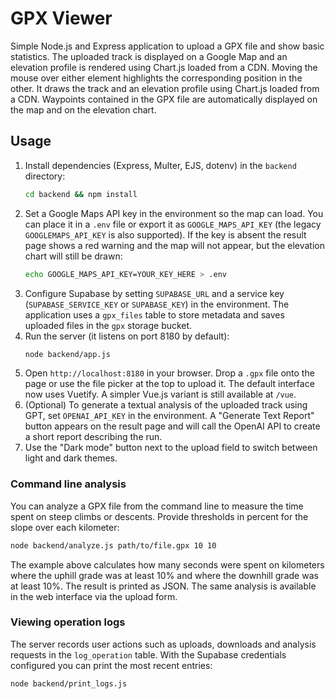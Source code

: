 # GPX Viewer

Simple Node.js and Express application to upload a GPX file and show basic statistics.
The uploaded track is displayed on a Google Map and an elevation profile is rendered using Chart.js loaded from a CDN. Moving the mouse over either element highlights the corresponding position in the other.
It draws the track and an elevation profile using Chart.js loaded from a CDN.
Waypoints contained in the GPX file are automatically displayed on the map and on the elevation chart.

## Usage

1. Install dependencies (Express, Multer, EJS, dotenv) in the `backend`
   directory:
   ```bash
   cd backend && npm install
   ```
2. Set a Google Maps API key in the environment so the map can load. You can
   place it in a `.env` file or export it as `GOOGLE_MAPS_API_KEY` (the legacy
   `GOOGLEMAPS_API_KEY` is also supported). If the key is absent the result page
   shows a red warning and the map will not appear, but the elevation chart will
   still be drawn:
   ```bash
   echo GOOGLE_MAPS_API_KEY=YOUR_KEY_HERE > .env
   ```
3. Configure Supabase by setting `SUPABASE_URL` and a service key
   (`SUPABASE_SERVICE_KEY` or `SUPABASE_KEY`) in the environment. The application
   uses a `gpx_files` table to store metadata and saves uploaded files in the
   `gpx` storage bucket.
4. Run the server (it listens on port 8180 by default):
   ```bash
   node backend/app.js
   ```
5. Open `http://localhost:8180` in your browser. Drop a `.gpx` file onto the page
   or use the file picker at the top to upload it. The default interface now uses
   Vuetify. A simpler Vue.js variant is still available at `/vue`.
6. (Optional) To generate a textual analysis of the uploaded track using GPT,
   set `OPENAI_API_KEY` in the environment. A "Generate Text Report" button
   appears on the result page and will call the OpenAI API to create a short
   report describing the run.
7. Use the "Dark mode" button next to the upload field to switch between light
   and dark themes.

### Command line analysis

You can analyze a GPX file from the command line to measure the time spent on
steep climbs or descents. Provide thresholds in percent for the slope over each
kilometer:

```bash
node backend/analyze.js path/to/file.gpx 10 10
```

The example above calculates how many seconds were spent on kilometers where the
uphill grade was at least 10% and where the downhill grade was at least 10%.
The result is printed as JSON. The same analysis is available in the web
interface via the upload form.

### Viewing operation logs

The server records user actions such as uploads, downloads and analysis requests
in the `log_operation` table. With the Supabase credentials configured you can
print the most recent entries:

```bash
node backend/print_logs.js
```
